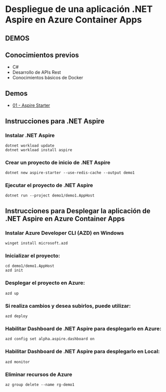 # Despliegue de una aplicación .NET Aspire en Azure Container Apps

## DEMOS

## **Conocimientos previos**  
* C#
* Desarrollo de APIs Rest
* Conocimientos básicos de Docker

## **Demos**  
* [01 - Aspire Starter](demo1)

## Instrucciones para .NET Aspire
### Instalar .NET Aspire

```
dotnet workload update
dotnet workload install aspire
```

### Crear un proyecto de inicio de .NET Aspire
```
dotnet new aspire-starter --use-redis-cache --output demo1
```

### Ejecutar el proyecto de .NET Aspire
```
dotnet run --project demo1/demo1.AppHost
```

## Instrucciones para Desplegar la aplicación de .NET Aspire en Azure Container Apps

### Instalar Azure Developer CLI (AZD) en Windows

```
winget install microsoft.azd
```

### Inicializar el proyecto:

```
cd demo1/demo1.AppHost
azd init
```
### Desplegar el proyecto en Azure:
```
azd up
```

### Si realiza cambios y desea subirlos, puede utilizar:
```
azd deploy
```

### Habilitar Dashboard de .NET Aspire para desplegarlo en Azure:
```
azd config set alpha.aspire.dashboard on
```

### Habilitar Dashboard de .NET Aspire para desplegarlo en Local:
```
azd monitor

```
### Eliminar recursos de Azure
```
az group delete --name rg-demo1
```



